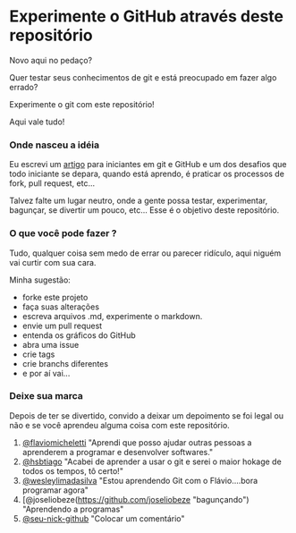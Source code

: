Experimente o GitHub através deste repositório
===

Novo aqui no pedaço?

Quer testar seus conhecimentos de git e está preocupado em fazer algo errado?

Experimente o git com este repositório!

Aqui vale tudo!


### Onde nasceu a idéia

Eu escrevi um [artigo](http://devfuria.com.br/git/tutorial-iniciando-git/) para iniciantes em git e GitHub e um dos
desafios que todo iniciante se depara, quando está aprendo, é praticar os processos de fork, pull request, etc...

Talvez falte um lugar neutro, onde a gente possa testar, experimentar, bagunçar, se divertir um pouco, etc...
Esse é o objetivo deste repositório.


### O que você pode fazer ?

Tudo, qualquer coisa sem medo de errar ou parecer ridículo, aqui niguém vai curtir com sua cara.

Minha sugestão:

- forke este projeto
- faça suas alterações
- escreva arquivos .md, experimente o markdown.
- envie um pull request
- entenda os gráficos do GitHub
- abra uma issue
- crie tags
- crie branchs diferentes
- e por aí vai...


### Deixe sua marca

Depois de ter se divertido, convido a deixar um depoimento se foi legal ou não
e se você aprendeu alguma coisa com este repositório.

1. [@flaviomicheletti](https://github.com/flaviomicheletti "Flávio Micheletti") 
   "Aprendi que posso ajudar outras pessoas a aprenderem a programar e desenvolver softwares."
2. [@hsbtiago](https://github.com/hsbtiago "Tiago Bernardo")
   "Acabei de aprender a usar o git e serei o maior hokage de todos os tempos, tô certo!"
3. [@wesleylimadasilva](https://github.com/wesleylimadasilva)
   "Estou aprendendo Git com o Flávio....bora programar agora"
4. [@joseliobeze(https://github.com/joseliobeze "bagunçando")
   "Aprendendo a programas"
5. [@seu-nick-github](https://github.com/seu-link)
   "Colocar um comentário"
